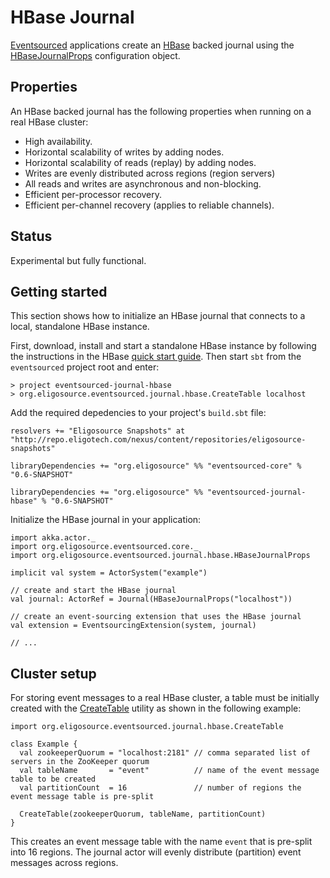 HBase Journal
=============

[Eventsourced](https://github.com/eligosource/eventsourced) applications create an [HBase](http://hbase.apache.org) backed journal using the [HBaseJournalProps](http://eligosource.github.com/eventsourced/api/snapshot/#org.eligosource.eventsourced.journal.hbase.HBaseJournalProps) configuration object.

Properties
----------

An HBase backed journal has the following properties when running on a real HBase cluster:

- High availability.
- Horizontal scalability of writes by adding nodes.
- Horizontal scalability of reads (replay) by adding nodes.
- Writes are evenly distributed across regions (region servers)
- All reads and writes are asynchronous and non-blocking.
- Efficient per-processor recovery.
- Efficient per-channel recovery (applies to reliable channels).

Status
------

Experimental but fully functional.

Getting started
---------------

This section shows how to initialize an HBase journal that connects to a local, standalone HBase instance.

First, download, install and start a standalone HBase instance by following the instructions in the HBase [quick start guide](http://hbase.apache.org/book/quickstart.html). Then start `sbt` from the `eventsourced` project root and enter:

    > project eventsourced-journal-hbase
    > org.eligosource.eventsourced.journal.hbase.CreateTable localhost

Add the required depedencies to your project's `build.sbt` file:

    resolvers += "Eligosource Snapshots" at "http://repo.eligotech.com/nexus/content/repositories/eligosource-snapshots"

    libraryDependencies += "org.eligosource" %% "eventsourced-core" % "0.6-SNAPSHOT"

    libraryDependencies += "org.eligosource" %% "eventsourced-journal-hbase" % "0.6-SNAPSHOT"

Initialize the HBase journal in your application:

    import akka.actor._
    import org.eligosource.eventsourced.core._
    import org.eligosource.eventsourced.journal.hbase.HBaseJournalProps

    implicit val system = ActorSystem("example")

    // create and start the HBase journal
    val journal: ActorRef = Journal(HBaseJournalProps("localhost"))

    // create an event-sourcing extension that uses the HBase journal
    val extension = EventsourcingExtension(system, journal)

    // ...

Cluster setup
-------------

For storing event messages to a real HBase cluster, a table must be initially created with the [CreateTable](http://eligosource.github.com/eventsourced/api/snapshot/#org.eligosource.eventsourced.journal.hbase.CreateTable$) utility as shown in the following example:

    import org.eligosource.eventsourced.journal.hbase.CreateTable

    class Example {
      val zookeeperQuorum = "localhost:2181" // comma separated list of servers in the ZooKeeper quorum
      val tableName       = "event"          // name of the event message table to be created
      val partitionCount  = 16               // number of regions the event message table is pre-split
  
      CreateTable(zookeeperQuorum, tableName, partitionCount)
    }

This creates an event message table with the name `event` that is pre-split into 16 regions. The journal actor will evenly distribute (partition) event messages across regions.
